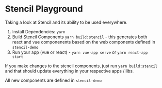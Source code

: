 # Stencil Playground 

Taking a look at Stencil and its ability to be used everywhere. 

1. Install Dependencies: `yarn`
2. Build Stencil Components `yarn build:stencil` - this generates both react and vue componenents based on the web components defined in `stencil-demo`
3. Run your app (vue or react) - `yarn vue-app serve` or `yarn react-app start`

If you make changes to the stencil components, just run `yarn build:stencil` and that should update everything in your respective apps / libs.

All new components are defined in `stencil-demo`